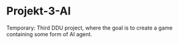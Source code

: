 # Projekt-3-AI
Temporary: Third DDU project, where the goal is to create a game containing some form of AI agent. 
